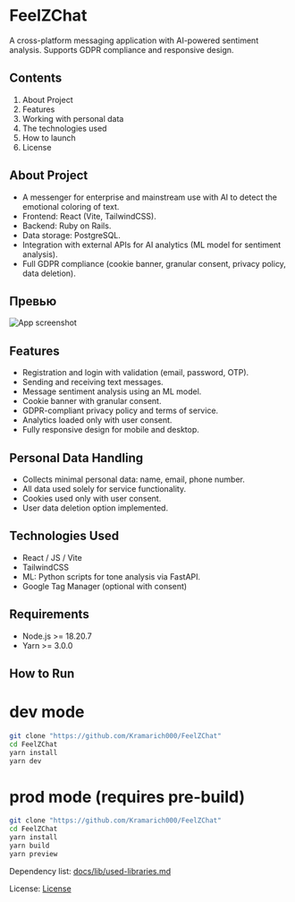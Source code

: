 # FeelZChat
A cross-platform messaging application with AI-powered sentiment analysis. Supports GDPR compliance and responsive design.

## Contents
1. About Project
2. Features
3. Working with personal data
4. The technologies used
5. How to launch
6. License

## About Project
- A messenger for enterprise and mainstream use with AI to detect the emotional coloring of text.
- Frontend: React (Vite, TailwindCSS).
- Backend: Ruby on Rails.
- Data storage: PostgreSQL.
- Integration with external APIs for AI analytics (ML model for sentiment analysis).
- Full GDPR compliance (cookie banner, granular consent, privacy policy, data deletion).

## Превью

![App screenshot](./screenshots/main-interface.png)

## Features

- Registration and login with validation (email, password, OTP).
- Sending and receiving text messages.
- Message sentiment analysis using an ML model.
- Cookie banner with granular consent.
- GDPR-compliant privacy policy and terms of service.
- Analytics loaded only with user consent.
- Fully responsive design for mobile and desktop.

## Personal Data Handling

- Collects minimal personal data: name, email, phone number.
- All data used solely for service functionality.
- Cookies used only with user consent.
- User data deletion option implemented.

## Technologies Used

- React / JS / Vite
- TailwindCSS
- ML: Python scripts for tone analysis via FastAPI.
- Google Tag Manager (optional with consent)

## Requirements

- Node.js >= 18.20.7
- Yarn >= 3.0.0

## How to Run

# dev mode
```bash
git clone "https://github.com/Kramarich000/FeelZChat"
cd FeelZChat
yarn install
yarn dev
```
# prod mode (requires pre-build)
```bash
git clone "https://github.com/Kramarich000/FeelZChat"
cd FeelZChat
yarn install
yarn build
yarn preview
```
Dependency list: [docs/lib/used-libraries.md](./docs/lib/used-libraries.md)

License: [License](https://github.com/Kramarich000/FeelZChat/blob/main/docs/en/LICENSE_EN.md)
